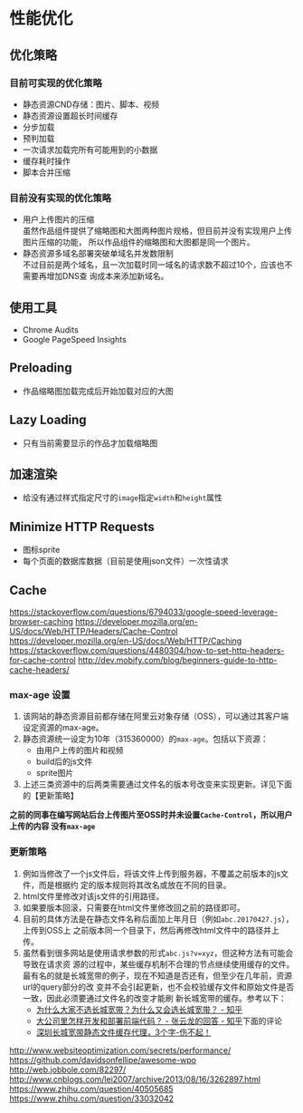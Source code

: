 # 性能优化

## 优化策略
### 目前可实现的优化策略
* 静态资源CND存储：图片、脚本、视频
* 静态资源设置超长时间缓存
* 分步加载
* 预判加载
* 一次请求加载完所有可能用到的小数据
* 缓存耗时操作
* 脚本合并压缩


### 目前没有实现的优化策略
* 用户上传图片的压缩  
    虽然作品组件提供了缩略图和大图两种图片规格，但目前并没有实现用户上传图片压缩的功能，
    所以作品组件的缩略图和大图都是同一个图片。
* 静态资源多域名部署突破单域名并发数限制  
    不过目前是两个域名，且一次加载时同一域名的请求数不超过10个，应该也不需要再增加DNS查
    询成本来添加新域名。


## 使用工具
* Chrome Audits
* Google PageSpeed Insights

## Preloading
* 作品缩略图加载完成后开始加载对应的大图

## Lazy Loading
* 只有当前需要显示的作品才加载缩略图

## 加速渲染
* 给没有通过样式指定尺寸的`image`指定`width`和`height`属性

## Minimize HTTP Requests
* 图标sprite
* 每个页面的数据库数据（目前是使用json文件）一次性请求


## Cache
https://stackoverflow.com/questions/6794033/google-speed-leverage-browser-caching
https://developer.mozilla.org/en-US/docs/Web/HTTP/Headers/Cache-Control
https://developer.mozilla.org/en-US/docs/Web/HTTP/Caching
https://stackoverflow.com/questions/4480304/how-to-set-http-headers-for-cache-control
http://dev.mobify.com/blog/beginners-guide-to-http-cache-headers/

### max-age 设置
1. 该网站的静态资源目前都存储在阿里云对象存储（OSS），可以通过其客户端设定资源的max-age。
2. 静态资源统一设定为10年（315360000）的`max-age`。包括以下资源：
    * 由用户上传的图片和视频
    * build后的js文件
    * sprite图片
3. 上述三类资源中的后两类需要通过文件名的版本号改变来实现更新。详见下面的【更新策略】

**之前的同事在编写网站后台上传图片至OSS时并未设置`Cache-Control`，所以用户上传的内容
没有`max-age`**

### 更新策略
1. 例如当修改了一个js文件后，将该文件上传到服务器，不覆盖之前版本的js文件，而是根据约
定的版本规则将其改名或放在不同的目录。
2. html文件里修改对该js文件的引用路径。
3. 如果要版本回滚，只需要在html文件里修改回之前的路径即可。
4. 目前的具体方法是在静态文件名称后面加上年月日（例如`abc.20170427.js`），上传到OSS上
之前版本同一个目录下，然后再修改html文件中的路径并上传。
5. 虽然看到很多网站是使用请求参数的形式`abc.js?v=xyz`，但这种方法有可能会导致在请求资
源的过程中，某些缓存机制不合理的节点继续使用缓存的文件。  
最有名的就是长城宽带的例子，现在不知道是否还有，但至少在几年前，资源url的query部分的改
变并不会引起更新，也不会校验缓存文件和原始文件是否一致，因此必须要通过文件名的改变才能刷
新长城宽带的缓存。参考以下：
    * [为什么大家不选长城宽带？为什么又会选长城宽带？ - 知乎](https://www.zhihu.com/question/37320282/answer/74038997)
    * [大公司里怎样开发和部署前端代码？ - 张云龙的回答 - 知乎](https://www.zhihu.com/question/20790576/answer/32602154)下面的评论
    * [深圳长城宽带静态文件缓存代理，3个字-伤不起！](https://blog.csdn.net/huanghr_1/article/details/7680786)



http://www.websiteoptimization.com/secrets/performance/
https://github.com/davidsonfellipe/awesome-wpo
http://web.jobbole.com/82297/
http://www.cnblogs.com/lei2007/archive/2013/08/16/3262897.html
https://www.zhihu.com/question/40505685
https://www.zhihu.com/question/33032042
